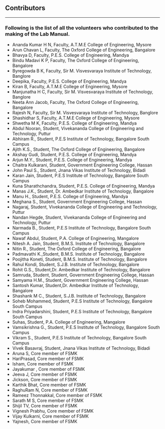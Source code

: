 ## Contributors
***
### Following is the list of all the volunteers who contributed to the making of the Lab Manual.

* Ananda Kumar H N, Faculty, A.T.M.E College of Engineering, Mysore
* Arun Chavan L, Faculty, The Oxford College of Engineering, Bangalore
* Bhavya D, Faculty, P.E.S. College of Engineering, Mandya
* Bindu Madavi K P, Faculty, The Oxford College of Engineering, Bangalore
* Byregowda B K, Faculty, Sir M. Visvesvaraya Institute of Technology, Banglore
* Deepika, Faculty, P.E.S. College of Engineering, Mandya
* Kiran B, Faculty, A.T.M.E College of Engineering, Mysore
* Manjunatha H C, Faculty, Sir M. Visvesvaraya Institute of Technology, Banglore
* Neeta Ann Jacob, Faculty, The Oxford College of Engineering, Bangalore
* Rajesh N, Faculty, Sir M. Visvesvaraya Institute of Technology, Banglore
* Shashidhar S, Faculty, A.T.M.E College of Engineering, Mysore
* Shwetha M K, Faculty, P.E.S. College of Engineering, Mandya
* Abdul Nooran, Student, Vivekananda College of Engineering and Technology, Puttur
* Abhiram R., Student, P.E.S Institute of Technology, Bangalore South Campus
* Ajith K.S., Student, The Oxford College of Engineering, Bangalore
* Akshay Gudi, Student, P.E.S. College of Engineering, Mandya
* Arjun M.Y., Student, P.E.S. College of Engineering, Mandya
* Chaitra Kulkarani, Student, Government Engineering College, Hassan
* John Paul S., Student, Jnana Vikas Institute of Technology, Bidadi
* Karan Jain, Student, P.E.S Institute of Technology, Bangalore South Campus
* Kuna Sharathchandra, Student, P.E.S. College of Engineering, Mandya
* Manas J.K., Student, Dr. Ambedkar Institute of Technology, Bangalore
* Manu H., Student, P.E.S. College of Engineering, Mandya
* Meghana S., Student, Government Engineering College, Hassan
* Nagaraj, Student, Vivekananda College of Engineering and Technology, Puttur
* Nandan Hegde, Student, Vivekananda College of Engineering and Technology, Puttur
* Narmada B., Student, P.E.S Institute of Technology, Bangalore South Campus
* Nawaf Abdul, Student, P.A. College of Engineering, Mangalore
* Nitesh A. Jain, Student, B.M.S. Institute of Technology, Bangalore
* Nitin R., Student,  The Oxford College of Engineering, Bangalore
* Padmavathi K.,Student, B.M.S. Institute of Technology, Bangalore
* Poojitha Koneti, Student, B.M.S. Institute of Technology, Bangalore
* Rahul Kondi, Student, S.J.B. Institute of Technology, Bangalore
* Rohit G.S., Student,Dr. Ambedkar Institute of Technology, Bangalore
* Samruda, Student, Student, Government Engineering College, Hassan
* Samyama H.M., Student, Government Engineering College, Hassan
* Santosh Kumar, Student,Dr. Ambedkar Institute of Technology, Bangalore
* Shashank M C., Student, S.J.B. Institute of Technology, Bangalore
* Soheb Mohammed, Student, P.E.S Institute of Technology, Bangalore South Campus
* Indra Priyadarshini, Student, P.E.S Institute of Technology, Bangalore South Campus
* Suhas, Student, P.A. College of Engineering, Mangalore
* Vamsikrishna G., Student, P.E.S Institute of Technology, Bangalore South Campus
* Vikram S., Student, P.E.S Institute of Technology, Bangalore South Campus
* Vivek Basavraj, Student, Jnana Vikas Institute of Technology, Bidadi
* Aruna S, Core member of FSMK
* HariPrasad, Core member of FSMK
* Isham, Core member of FSMK
* Jayakumar , Core member of FSMK
* Jeeva J, Core member of FSMK
* Jickson, Core member of FSMK
* Karthik Bhat, Core member of FSMK
* RaghuRam N, Core member of FSMK
* Rameez Thonnakkal, Core member of FSMK
* Sarath M S, Core member of FSMK
* Shijil TV, Core member of FSMK
* Vignesh Prabhu, Core member of FSMK
* Vijay Kulkarni, Core member of FSMK
* Yajnesh, Core member of FSMK
